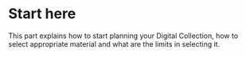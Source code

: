 # Start here

This part explains how to start planning your Digital Collection, how to select appropriate material and what are the limits in selecting it.
